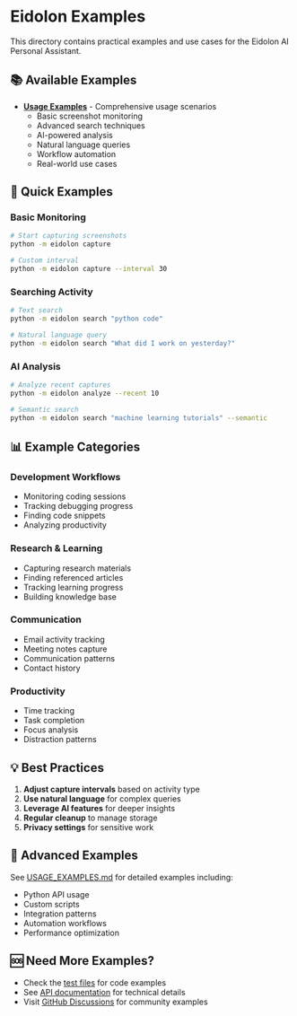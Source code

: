 # Eidolon Examples

This directory contains practical examples and use cases for the Eidolon AI Personal Assistant.

## 📚 Available Examples

- **[Usage Examples](USAGE_EXAMPLES.md)** - Comprehensive usage scenarios
  - Basic screenshot monitoring
  - Advanced search techniques
  - AI-powered analysis
  - Natural language queries
  - Workflow automation
  - Real-world use cases

## 🚀 Quick Examples

### Basic Monitoring
```bash
# Start capturing screenshots
python -m eidolon capture

# Custom interval
python -m eidolon capture --interval 30
```

### Searching Activity
```bash
# Text search
python -m eidolon search "python code"

# Natural language query
python -m eidolon search "What did I work on yesterday?"
```

### AI Analysis
```bash
# Analyze recent captures
python -m eidolon analyze --recent 10

# Semantic search
python -m eidolon search "machine learning tutorials" --semantic
```

## 📊 Example Categories

### Development Workflows
- Monitoring coding sessions
- Tracking debugging progress
- Finding code snippets
- Analyzing productivity

### Research & Learning
- Capturing research materials
- Finding referenced articles
- Tracking learning progress
- Building knowledge base

### Communication
- Email activity tracking
- Meeting notes capture
- Communication patterns
- Contact history

### Productivity
- Time tracking
- Task completion
- Focus analysis
- Distraction patterns

## 💡 Best Practices

1. **Adjust capture intervals** based on activity type
2. **Use natural language** for complex queries
3. **Leverage AI features** for deeper insights
4. **Regular cleanup** to manage storage
5. **Privacy settings** for sensitive work

## 🔧 Advanced Examples

See [USAGE_EXAMPLES.md](USAGE_EXAMPLES.md) for detailed examples including:
- Python API usage
- Custom scripts
- Integration patterns
- Automation workflows
- Performance optimization

## 🆘 Need More Examples?

- Check the [test files](../../test_phase*.py) for code examples
- See [API documentation](../api/) for technical details
- Visit [GitHub Discussions](https://github.com/eidolon-ai/eidolon/discussions) for community examples